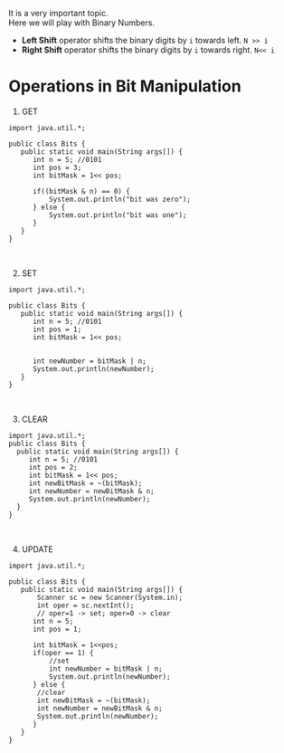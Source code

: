 It is a very important topic.<br>
Here we will play with Binary Numbers.<br>

- **Left Shift** operator shifts the binary digits by `i` towards left. `N >> i`
- **Right Shift** operator shifts the binary digits by `i` towards right. `N<< i`

# Operations in Bit Manipulation

1. GET

```
import java.util.*;

public class Bits {
   public static void main(String args[]) {
      int n = 5; //0101
      int pos = 3;
      int bitMask = 1<< pos;

      if((bitMask & n) == 0) {
          System.out.println("bit was zero");
      } else {
          System.out.println("bit was one");
      }
   }
}
```

<br>

2. SET

```
import java.util.*;

public class Bits {
   public static void main(String args[]) {
      int n = 5; //0101
      int pos = 1;
      int bitMask = 1<< pos;


      int newNumber = bitMask | n;
      System.out.println(newNumber);
   }
}
```

<br>

3. CLEAR

```
import java.util.*;
public class Bits {
  public static void main(String args[]) {
     int n = 5; //0101
     int pos = 2;
     int bitMask = 1<< pos;
     int newBitMask = ~(bitMask);
     int newNumber = newBitMask & n;
     System.out.println(newNumber);
  }
}
```

<br>

4. UPDATE

```
import java.util.*;

public class Bits {
   public static void main(String args[]) {
       Scanner sc = new Scanner(System.in);
       int oper = sc.nextInt();
       // oper=1 -> set; oper=0 -> clear
      int n = 5;
      int pos = 1;

      int bitMask = 1<<pos;
      if(oper == 1) {
          //set
          int newNumber = bitMask | n;
          System.out.println(newNumber);
      } else {
       //clear
       int newBitMask = ~(bitMask);
       int newNumber = newBitMask & n;
       System.out.println(newNumber);
      }
   }
}
```
